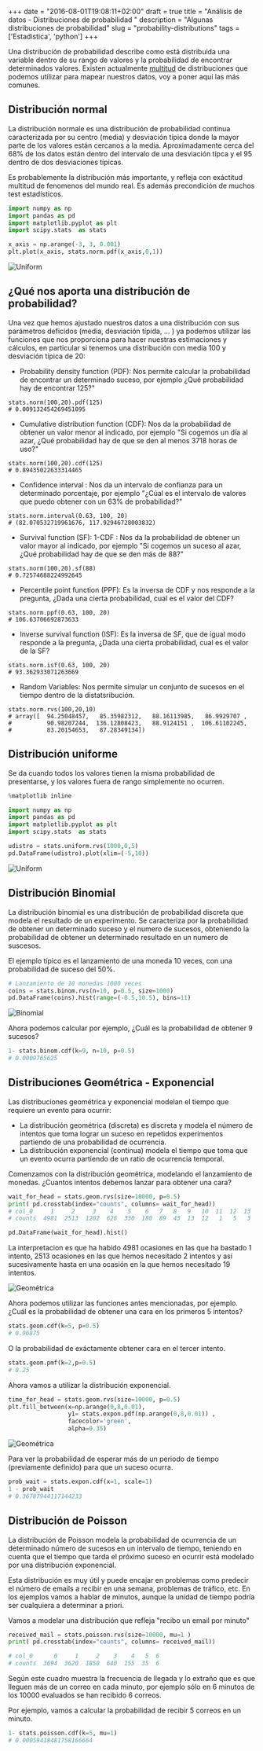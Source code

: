 +++
date = "2016-08-01T19:08:11+02:00"
draft = true
title = "Análisis de datos - Distribuciones de probabilidad <Python>"
description = "Algunas distribuciones de probabilidad"
slug = "probability-distributions"
tags = ['Estadistica', 'python']
+++

Una distribución de probabilidad describe como está distribuida una variable dentro de su rango de valores y la probabilidad de encontrar determinados valores. Existen actualmente [multitud](http://docs.scipy.org/doc/scipy/reference/stats.html) de distribuciones que podemos utilizar para mapear nuestros datos, voy a poner aquí las más comunes.

## Distribución normal

La distribución normale es una distribución de probabilidad continua caracterizada por su centro (media) y desviación típica donde la mayor parte de los valores están cercanos a la media. Aproximadamente cerca del 68% de los datos están dentro del intervalo de una desviación típca y el 95 dentro de dos desviaciones típicas.

Es probablemente la distribución más importante, y refleja con exáctitud multitud de fenomenos del mundo real. Es además precondición de muchos test estadísticos.

```python
import numpy as np
import pandas as pd
import matplotlib.pyplot as plt
import scipy.stats  as stats

x_axis = np.arange(-3, 3, 0.001)
plt.plot(x_axis, stats.norm.pdf(x_axis,0,1))
```
![Uniform](/images/9_2.png)

## ¿Qué nos aporta una distribución de probabilidad?

Una vez que hemos ajustado nuestros datos a una distribución con sus parámetros deficidos (media, desviación típida, ... ) ya podemos utilizar las funciones que nos proporciona para hacer nuestras estimaciones y cálculos, en particular si tenemos una distribución con media 100 y desviación típica de 20:


* Probability density function (PDF): Nos permite calcular la probabilidad de encontrar un determinado suceso, por ejemplo ¿Qué probabilidad hay de encontrar 125?"

```pyt
stats.norm(100,20).pdf(125)
# 0.009132454269451095
```

* Cumulative distribution function (CDF): Nos da la probabilidad de obtener un valor menor al indicado, por ejemplo "Si cogemos un día al azar, ¿Qué probabilidad hay de que se den al menos 3718 horas de uso?"

```pyt
stats.norm(100,20).cdf(125)
# 0.89435022633314465
```

* Confidence interval : Nos da un intervalo de confianza para un determinado porcentaje, por ejemplo "¿Cúal es el intervalo de valores que puedo obtener con un 63% de probabilidad?"

```pyt
stats.norm.interval(0.63, 100, 20)
# (82.070532719961676, 117.92946728003832)
```

* Survival function (SF): 1-CDF : Nos da la probabilidad de obtener un valor mayor al indicado, por ejemplo "Si cogemos un suceso al azar, ¿Qué probabilidad hay de que se den más de 88?"

```pyt
stats.norm(100,20).sf(88)
# 0.72574688224992645
```

* Percentile point function (PPF): Es la inversa de CDF y nos responde a la pregunta, ¿Dada una cierta probabilidad, cual es el valor del CDF?

```pyt
stats.norm.ppf(0.63, 100, 20)
# 106.63706692873633
```

* Inverse survival function (ISF): Es la inversa de SF, que de igual modo responde a la pregunta, ¿Dada una cierta probabilidad, cual es el valor de la SF?

```pyt
stats.norm.isf(0.63, 100, 20)
# 93.362933071263669
```

* Random Variables: Nos permite simular un conjunto de sucesos en el tiempo dentro de la distatsribución.

```pyt
stats.norm.rvs(100,20,10)
# array([  94.25048457,   85.35982312,   88.16113985,   86.9929707 ,
#          90.98207244,  136.12808423,   88.9124151 ,  106.61102245,
#          83.20154653,   87.28349134])
```



## Distribución uniforme

Se da cuando todos los valores tienen la misma probabilidad de presentarse, y los valores fuera de rango simplemente no ocurren.

```python
%matplotlib inline

import numpy as np
import pandas as pd
import matplotlib.pyplot as plt
import scipy.stats  as stats

udistro = stats.uniform.rvs(1000,0,5)
pd.DataFrame(udistro).plot(xlim=(-5,10))
```

![Uniform](/images/9_1.png)


## Distribución Binomial


La distribución binomial es una distribución de probabilidad discreta que modela el resultado de un experimento. Se caracteriza por la probabilidad de obtener un determinado suceso y el numero de sucesos, obteniendo la probabilidad de obtener un determinado resultado en un numero de suscesos.

El ejemplo típico es el lanzamiento de una moneda 10 veces, con una probabilidad de suceso del 50%.

```python
# Lanzamiento de 10 monedas 1000 veces
coins = stats.binom.rvs(n=10, p=0.5, size=1000)
pd.DataFrame(coins).hist(range=(-0.5,10.5), bins=11)
```

![Binomial](/images/9_3.png)

Ahora podemos calcular por ejemplo, ¿Cuál es la probabilidad de obtener 9 sucesos?

```python
1- stats.binom.cdf(k=9, n=10, p=0.5)
# 0.0009765625
```


## Distribuciones Geométrica - Exponencial

Las distribuciones geométrica y exponencial modelan el tiempo que requiere un evento para ocurrir:

* La distribución geométrica (discreta) es discreta y modela el número de intentos que toma lograr un suceso en repetidos experimentos partiendo de una probabilidad de ocurrencia.
* La distribución exponencial (continua) modela el tiempo que toma que un evento ocurra partiendo de un ratio de ocurrencia temporal.


Comenzamos con la distribución geométrica, modelando el lanzamiento de monedas. ¿Cuantos intentos debemos lanzar para obtener una cara?

```python
wait_for_head = stats.geom.rvs(size=10000, p=0.5)
print( pd.crosstab(index="counts", columns= wait_for_head))
# col_0     1     2     3    4    5    6   7   8   9   10  11  12  13  15  19
# counts  4981  2513  1202  626  330  180  89  43  13  12   1   5   3   1   1

pd.DataFrame(wait_for_head).hist()
```

La interpretacion es que ha habido 4981 ocasiones en las que ha bastado 1 intento, 2513 ocasiones en las que hemos necesitado 2 intentos y así sucesivamente hasta en una ocasión en la que hemos necesitado 19 intentos.

![Geométrica](/images/9_4.png)

Ahora podemos utilizar las funciones antes mencionadas, por ejemplo. ¿Cuál es la probabilidad de obtener una cara en los primeros 5 intentos?

```python
stats.geom.cdf(k=5, p=0.5)
# 0.96875
```

O la probabilidad de exáctamente obtener cara en el tercer intento.

```python
stats.geom.pmf(k=2,p=0.5)
# 0.25
```

Ahora vamos a utilizar la distribución exponencial.

```python
time_for_head = stats.geom.rvs(size=10000, p=0.5)
plt.fill_between(x=np.arange(0,8,0.01),
                 y1= stats.expon.pdf(np.arange(0,8,0.01)) ,
                 facecolor='green',
                 alpha=0.35)
```

![Geométrica](/images/9_5.png)

Para ver la probabilidad de esperar más de un periodo de tiempo (previamente definido) para que un suceso ocurra.
```python
prob_wait = stats.expon.cdf(x=1, scale=1)
1 - prob_wait
# 0.36787944117144233
```

## Distribución de Poisson

La distribución de Poisson modela la probabilidad de ocurrencia de un determinado número de sucesos en un intervalo de tiempo, teniendo en cuenta que el tiempo que tarda el próximo suceso en ocurrir está modelado por una distribución exponencial.

Esta distribución es muy útil y puede encajar en problemas como predecir el número de emails a recibir en una semana, problemas de tráfico, etc. En los ejemplos vamos a hablar de minutos, aunque la unidad de tiempo podría ser cualquiera a determinar a priori.

Vamos a modelar una distribución que refleja "recibo un email por minuto"

```python
received_mail = stats.poisson.rvs(size=10000, mu=1 )
print( pd.crosstab(index="counts", columns= received_mail))

# col_0      0     1     2    3    4   5  6                                    
# counts  3694  3620  1850  640  155  35  6
```

Según este cuadro muestra la frecuencia de llegada y lo extraño que es que lleguen más de un correo en cada minuto, por ejemplo sólo en 6 minutos de los 10000 evaluados se han recibido 6 correos.

Por ejemplo, vamos a calcular la probabilidad de recibir 5 correos en un minuto.

```python
1- stats.poisson.cdf(k=5, mu=1)
# 0.00059418481758166664
```
